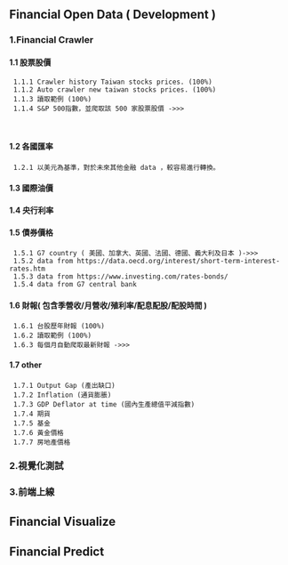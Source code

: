 ## Financial Open Data ( Development )
### 1.Financial Crawler
#### 1.1 股票股價
     1.1.1 Crawler history Taiwan stocks prices. (100%)
     1.1.2 Auto crawler new taiwan stocks prices. (100%)
     1.1.3 讀取範例 (100%)
     1.1.4 S&P 500指數，並爬取該 500 家股票股價 ->>>
     
#### 1.2 各國匯率 
     1.2.1 以美元為基準，對於未來其他金融 data ，較容易進行轉換。
#### 1.3 國際油價
#### 1.4 央行利率
#### 1.5 債券價格
     1.5.1 G7 country ( 美國、加拿大、英國、法國、德國、義大利及日本 )->>>
     1.5.2 data from https://data.oecd.org/interest/short-term-interest-rates.htm
     1.5.3 data from https://www.investing.com/rates-bonds/
     1.5.4 data from G7 central bank
     
#### 1.6 財報( 包含季營收/月營收/殖利率/配息配股/配股時間 )
     1.6.1 台股歷年財報 (100%) 
     1.6.2 讀取範例 (100%)
     1.6.3 每個月自動爬取最新財報 ->>>
#### 1.7 other 
     1.7.1 Output Gap (產出缺口)
     1.7.2 Inflation (通貨膨脹)
     1.7.3 GDP Deflator at time (國內生產總值平減指數)
     1.7.4 期貨
     1.7.5 基金
     1.7.6 黃金價格
     1.7.7 房地產價格

### 2.視覺化測試
### 3.前端上線

## Financial Visualize
## Financial Predict






